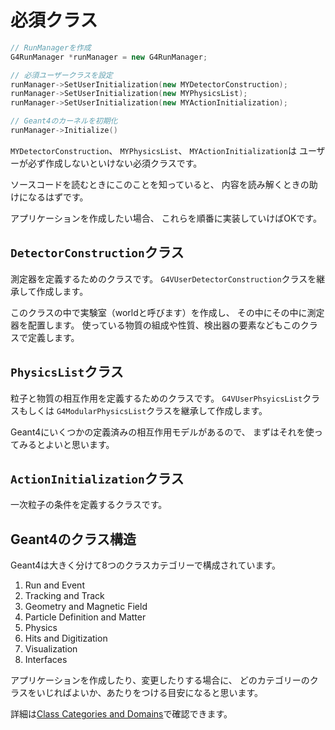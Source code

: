 # 必須クラス

```cpp
// RunManagerを作成
G4RunManager *runManager = new G4RunManager;

// 必須ユーザークラスを設定
runManager->SetUserInitialization(new MYDetectorConstruction);
runManager->SetUserInitialization(new MYPhysicsList);
runManager->SetUserInitialization(new MYActionInitialization);

// Geant4のカーネルを初期化
runManager->Initialize()
```

``MYDetectorConstruction``、
``MYPhysicsList``、
``MYActionInitialization``は
ユーザーが必ず作成しないといけない必須クラスです。

ソースコードを読むときにこのことを知っていると、
内容を読み解くときの助けになるはずです。

アプリケーションを作成したい場合、
これらを順番に実装していけばOKです。

## ``DetectorConstruction``クラス

測定器を定義するためのクラスです。
``G4VUserDetectorConstruction``クラスを継承して作成します。

このクラスの中で実験室（worldと呼びます）を作成し、
その中にその中に測定器を配置します。
使っている物質の組成や性質、検出器の要素などもこのクラスで定義します。

## ``PhysicsList``クラス

粒子と物質の相互作用を定義するためのクラスです。
``G4VUserPhsyicsList``クラスもしくは
``G4ModularPhysicsList``クラスを継承して作成します。

Geant4にいくつかの定義済みの相互作用モデルがあるので、
まずはそれを使ってみるとよいと思います。

## ``ActionInitialization``クラス

一次粒子の条件を定義するクラスです。

## Geant4のクラス構造

Geant4は大きく分けて8つのクラスカテゴリーで構成されています。

1. Run and Event
2. Tracking and Track
3. Geometry and Magnetic Field
4. Particle Definition and Matter
5. Physics
6. Hits and Digitization
7. Visualization
8. Interfaces

アプリケーションを作成したり、変更したりする場合に、
どのカテゴリーのクラスをいじればよいか、あたりをつける目安になると思います。

詳細は[Class Categories and Domains](https://geant4-userdoc.web.cern.ch/UsersGuides/ForApplicationDeveloper/html/Fundamentals/classCategory.html)で確認できます。
